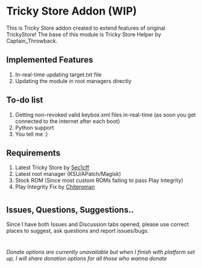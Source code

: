 # Tricky Store Addon (WIP)
This is Tricky Store addon created to extend features of original TrickyStore! The base of this module is Tricky Store Helper by Captain_Throwback.

## Implemented Features
1. In-real-time updating target.txt file
2. Updating the module in root managers directly

## To-do list
1. Getting non-revoked valid keybox.xml files in-real-time (as soon you get connected to the internet after each boot)
2. Python support
3. You tell me :)

## Requirements
1. Latest Tricky Store by [5ec1cff](https://github.com/5ec1cff/TrickyStore)
2. Latest root manager (KSU/APatch/Magisk)
3. Stock ROM (Since most custom ROMs failing to pass Play Integrity)
4. Play Integrity Fix by [Chiteroman](https://github.com/chiteroman/PlayIntegrityFix)

#

## Issues, Questions, Suggestions..
Since I have both Issues and Discussion tabs opened, please use correct places to suggest, ask questions and report issues/bugs.

#

*Donate options are currently unavailable but when I finish with platform set up, I will share donation options for all those who wanna donate*
